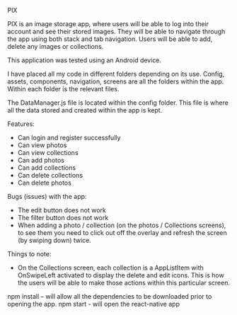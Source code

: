 PIX

PIX is an image storage app, where users will be able to log into their account and see their stored images. They will be able to navigate through the app using both stack and tab navigation.
Users will be able to add, delete any images or collections.

This application was tested using an Android device.

I have placed all my code in different folders depending on its use. Config, assets, components, navigation, screens are all the folders within the app. Within each folder is the relevant files.

The DataManager.js file is located within the config folder. This file is where all the data stored and created within the app is kept.

Features:

- Can login and register successfully
- Can view photos
- Can view collections
- Can add photos
- Can add collections
- Can delete collections
- Can delete photos

Bugs (issues) with the app:

- The edit button does not work
- The filter button does not work
- When adding a photo / collection (on the photos / Collections screens), to see them you need to click out off the overlay and refresh the screen (by swiping down) twice.

Things to note:

- On the Collections screen, each collection is a AppListItem with OnSwipeLeft activated to display the delete and edit icons. This is how the users will be able to make those actions within this particular screen.

npm install – will allow all the dependencies to be downloaded prior to opening the app.
npm start - will open the react-native app
